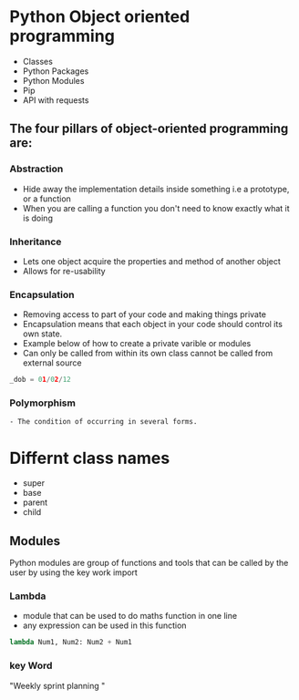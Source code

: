 # Python Object oriented programming

- Classes
- Python Packages
- Python Modules
- Pip
- API with requests

## The four pillars of object-oriented programming are:

### Abstraction
  - Hide away the implementation details inside something i.e a prototype, or a function 
  - When you are calling a function you don't need to know exactly what it is doing 

### Inheritance
  - Lets one object acquire the properties and method of another object
  - Allows for re-usability
    
### Encapsulation
  - Removing access to part of your code and making things private
  -  Encapsulation means that each object in your code should control its own state.
  - Example below of how to create a private varible or modules 
- Can only be called from within its own class cannot be called from external source
```python
_dob = 01/02/12
```
### Polymorphism
    - The condition of occurring in several forms.

# Differnt class names
- super
- base
- parent
- child
## Modules
Python modules are group of functions and tools that can be called by the user by using the key work import

### Lambda
- module that can be used to do maths function in one line
- any expression can be used in this function
```python
lambda Num1, Num2: Num2 + Num1
```
### key Word 
"Weekly sprint planning "